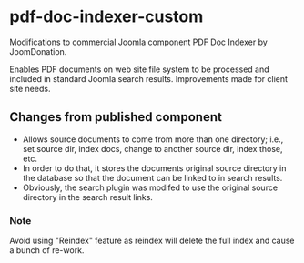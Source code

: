 # pdf-doc-indexer-custom
Modifications to commercial Joomla component PDF Doc Indexer by JoomDonation.

Enables PDF documents on web site file system to be processed and included in standard Joomla search results.
Improvements made for client site needs.

## Changes from published component
* Allows source documents to come from more than one directory; i.e., set source dir, index docs, change to another source dir, index those, etc.
* In order to do that, it stores the documents original source directory in the database so that the document can be linked to in search results.
* Obviously, the search plugin was modifed to use the original source directory in the search result links.

### Note
Avoid using "Reindex" feature as reindex will delete the full index and cause a bunch of re-work.

